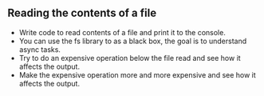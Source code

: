 ## Reading the contents of a file

- Write code to read contents of a file and print it to the console.
- You can use the fs library to as a black box, the goal is to understand async tasks.
- Try to do an expensive operation below the file read and see how it affects the output.
- Make the expensive operation more and more expensive and see how it affects the output.
